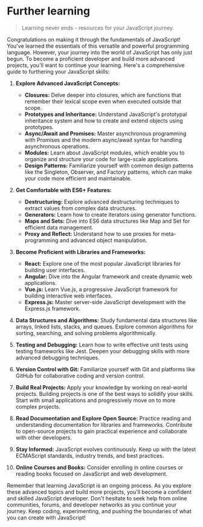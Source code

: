 # Further learning

> Learning never ends - resources for your JavaScript journey.

Congratulations on making it through the fundamentals of JavaScript! You've learned the essentials of this versatile and powerful programming language. However, your journey into the world of JavaScript has only just begun. To become a proficient developer and build more advanced projects, you'll want to continue your learning. Here's a comprehensive guide to furthering your JavaScript skills:

1. **Explore Advanced JavaScript Concepts:**

   - **Closures:** Delve deeper into closures, which are functions that remember their lexical scope even when executed outside that scope.
   - **Prototypes and Inheritance:** Understand JavaScript's prototypal inheritance system and how to create and extend objects using prototypes.
   - **Async/Await and Promises:** Master asynchronous programming with Promises and the modern async/await syntax for handling asynchronous operations.
   - **Modules:** Learn about JavaScript modules, which enable you to organize and structure your code for large-scale applications.
   - **Design Patterns:** Familiarize yourself with common design patterns like the Singleton, Observer, and Factory patterns, which can make your code more efficient and maintainable.

2. **Get Comfortable with ES6+ Features:**

   - **Destructuring:** Explore advanced destructuring techniques to extract values from complex data structures.
   - **Generators:** Learn how to create iterators using generator functions.
   - **Maps and Sets:** Dive into ES6 data structures like Map and Set for efficient data management.
   - **Proxy and Reflect:** Understand how to use proxies for meta-programming and advanced object manipulation.

3. **Become Proficient with Libraries and Frameworks:**

   - **React:** Explore one of the most popular JavaScript libraries for building user interfaces.
   - **Angular:** Dive into the Angular framework and create dynamic web applications.
   - **Vue.js:** Learn Vue.js, a progressive JavaScript framework for building interactive web interfaces.
   - **Express.js:** Master server-side JavaScript development with the Express.js framework.

4. **Data Structures and Algorithms:** Study fundamental data structures like arrays, linked lists, stacks, and queues. Explore common algorithms for sorting, searching, and solving problems algorithmically.

5. **Testing and Debugging:** Learn how to write effective unit tests using testing frameworks like Jest. Deepen your debugging skills with more advanced debugging techniques.

6. **Version Control with Git:** Familiarize yourself with Git and platforms like GitHub for collaborative coding and version control.

7. **Build Real Projects:** Apply your knowledge by working on real-world projects. Building projects is one of the best ways to solidify your skills. Start with small applications and progressively move on to more complex projects.

8. **Read Documentation and Explore Open Source:** Practice reading and understanding documentation for libraries and frameworks. Contribute to open-source projects to gain practical experience and collaborate with other developers.

9. **Stay Informed:** JavaScript evolves continuously. Keep up with the latest ECMAScript standards, industry trends, and best practices.

10. **Online Courses and Books:** Consider enrolling in online courses or reading books focused on JavaScript and web development.

Remember that learning JavaScript is an ongoing process. As you explore these advanced topics and build more projects, you'll become a confident and skilled JavaScript developer. Don't hesitate to seek help from online communities, forums, and developer networks as you continue your journey. Keep coding, experimenting, and pushing the boundaries of what you can create with JavaScript!
